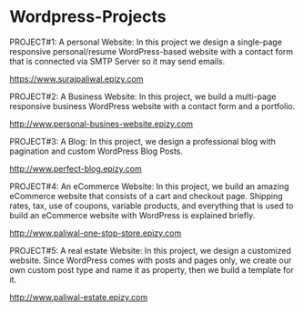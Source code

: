 # Wordpress-Projects

PROJECT#1: A personal Website: In this project we design a single-page responsive personal/resume WordPress-based website with a contact form that is connected via SMTP Server so it may send emails.

https://www.surajpaliwal.epizy.com

PROJECT#2: A Business Website: In this project, we build a multi-page responsive business WordPress website with a contact form and a portfolio.

http://www.personal-busines-website.epizy.com

PROJECT#3: A Blog: In this project, we design a professional blog with pagination and custom WordPress Blog Posts.

http://www.perfect-blog.epizy.com

PROJECT#4: An eCommerce Website: In this project, we build an amazing eCommerce website that consists of a cart and checkout page. Shipping rates, tax, use of coupons, variable products, and everything that is used to build an eCommerce website with WordPress is explained briefly.

http://www.paliwal-one-stop-store.epizy.com

PROJECT#5: A real estate Website: In this project, we design a customized website. Since WordPress comes with posts and pages only, we create our own custom post type and name it as property, then we build a template for it.

http://www.paliwal-estate.epizy.com
